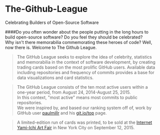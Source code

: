 # The-Github-League
Celebrating Builders of Open-Source Software

####Do you often wonder about the people putting in the long hours to build open-source software?
Do you feel they should be celebrated?  
Why isn't there memorabilia commemorating these heroes of code?  Well, now there is.  Welcome to The Github League.

>The GitHub League seeks to explore the idea of celebrity, statistics and memorabilia in the context of software development, by creating trading cards based on the most prolific GitHub users. 
>Available data including repositories and frequency of commits provides a base for data visualizations and card statistics.

>The GitHub League consists of the ten most active users within a one-year period, from August 24, 2014-August 25, 2015.  
>In this context, "most active" means most commits to public repositories.  
>We were inspired by, and based our ranking system off of, work by GitHub user [paulmillr](https://github.com/paulmillr/) and his [git.io/top](http://git.io/top) page.

>A limited-edition run of cards was printed, to be sold at the [Internet Yami-Ichi Art Fair](http://yami-ichi.biz/nyc/) in New York City on September 12, 2015.
